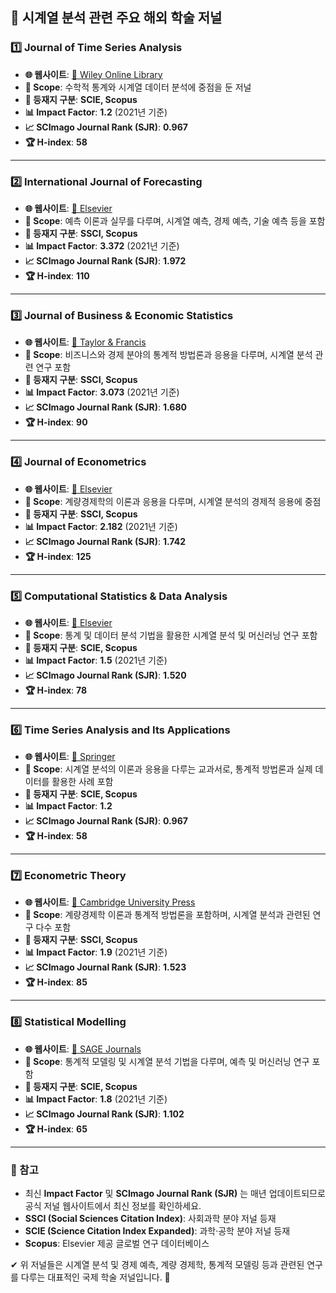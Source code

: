 ## 📌 시계열 분석 관련 주요 해외 학술 저널  

### **1️⃣ Journal of Time Series Analysis**  
   - **🌐 웹사이트**: [🔗 Wiley Online Library](https://onlinelibrary.wiley.com/journal/14679892)  
   - **📖 Scope**: 수학적 통계와 시계열 데이터 분석에 중점을 둔 저널  
   - **📄 등재지 구분**: **SCIE, Scopus**  
   - **📊 Impact Factor**: **1.2** (2021년 기준)  
   - **📈 SCImago Journal Rank (SJR)**: **0.967**  
   - **🏆 H-index**: **58**  

---

### **2️⃣ International Journal of Forecasting**  
   - **🌐 웹사이트**: [🔗 Elsevier](https://www.journals.elsevier.com/international-journal-of-forecasting)  
   - **📖 Scope**: 예측 이론과 실무를 다루며, 시계열 예측, 경제 예측, 기술 예측 등을 포함  
   - **📄 등재지 구분**: **SSCI, Scopus**  
   - **📊 Impact Factor**: **3.372** (2021년 기준)  
   - **📈 SCImago Journal Rank (SJR)**: **1.972**  
   - **🏆 H-index**: **110**  

---

### **3️⃣ Journal of Business & Economic Statistics**  
   - **🌐 웹사이트**: [🔗 Taylor & Francis](https://www.tandfonline.com/toc/ubes20/current)  
   - **📖 Scope**: 비즈니스와 경제 분야의 통계적 방법론과 응용을 다루며, 시계열 분석 관련 연구 포함  
   - **📄 등재지 구분**: **SSCI, Scopus**  
   - **📊 Impact Factor**: **3.073** (2021년 기준)  
   - **📈 SCImago Journal Rank (SJR)**: **1.680**  
   - **🏆 H-index**: **90**  

---

### **4️⃣ Journal of Econometrics**  
   - **🌐 웹사이트**: [🔗 Elsevier](https://www.journals.elsevier.com/journal-of-econometrics)  
   - **📖 Scope**: 계량경제학의 이론과 응용을 다루며, 시계열 분석의 경제적 응용에 중점  
   - **📄 등재지 구분**: **SSCI, Scopus**  
   - **📊 Impact Factor**: **2.182** (2021년 기준)  
   - **📈 SCImago Journal Rank (SJR)**: **1.742**  
   - **🏆 H-index**: **125**  

---

### **5️⃣ Computational Statistics & Data Analysis**  
   - **🌐 웹사이트**: [🔗 Elsevier](https://www.journals.elsevier.com/computational-statistics-and-data-analysis)  
   - **📖 Scope**: 통계 및 데이터 분석 기법을 활용한 시계열 분석 및 머신러닝 연구 포함  
   - **📄 등재지 구분**: **SCIE, Scopus**  
   - **📊 Impact Factor**: **1.5** (2021년 기준)  
   - **📈 SCImago Journal Rank (SJR)**: **1.520**  
   - **🏆 H-index**: **78**  

---

### **6️⃣ Time Series Analysis and Its Applications**  
   - **🌐 웹사이트**: [🔗 Springer](https://link.springer.com/book/10.1007/978-3-319-29854-2)  
   - **📖 Scope**: 시계열 분석의 이론과 응용을 다루는 교과서로, 통계적 방법론과 실제 데이터를 활용한 사례 포함  
   - **📄 등재지 구분**: **SCIE, Scopus**  
   - **📊 Impact Factor**: **1.2**  
   - **📈 SCImago Journal Rank (SJR)**: **0.967**  
   - **🏆 H-index**: **58**  

---

### **7️⃣ Econometric Theory**  
   - **🌐 웹사이트**: [🔗 Cambridge University Press](https://www.cambridge.org/core/journals/econometric-theory)  
   - **📖 Scope**: 계량경제학 이론과 통계적 방법론을 포함하며, 시계열 분석과 관련된 연구 다수 포함  
   - **📄 등재지 구분**: **SSCI, Scopus**  
   - **📊 Impact Factor**: **1.9** (2021년 기준)  
   - **📈 SCImago Journal Rank (SJR)**: **1.523**  
   - **🏆 H-index**: **85**  

---

### **8️⃣ Statistical Modelling**  
   - **🌐 웹사이트**: [🔗 SAGE Journals](https://journals.sagepub.com/home/smj)  
   - **📖 Scope**: 통계적 모델링 및 시계열 분석 기법을 다루며, 예측 및 머신러닝 연구 포함  
   - **📄 등재지 구분**: **SCIE, Scopus**  
   - **📊 Impact Factor**: **1.8** (2021년 기준)  
   - **📈 SCImago Journal Rank (SJR)**: **1.102**  
   - **🏆 H-index**: **65**  

---

### **📌 참고**  
- 최신 **Impact Factor** 및 **SCImago Journal Rank (SJR)** 는 매년 업데이트되므로 공식 저널 웹사이트에서 최신 정보를 확인하세요.  
- **SSCI (Social Sciences Citation Index)**: 사회과학 분야 저널 등재  
- **SCIE (Science Citation Index Expanded)**: 과학·공학 분야 저널 등재  
- **Scopus**: Elsevier 제공 글로벌 연구 데이터베이스  

✔ 위 저널들은 시계열 분석 및 경제 예측, 계량 경제학, 통계적 모델링 등과 관련된 연구를 다루는 대표적인 국제 학술 저널입니다. 🚀
